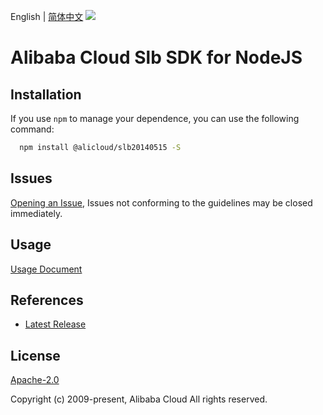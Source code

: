 English | [简体中文](README-CN.md)
![](https://aliyunsdk-pages.alicdn.com/icons/AlibabaCloud.svg)

# Alibaba Cloud Slb SDK for NodeJS

## Installation
If you use `npm` to manage your dependence, you can use the following command:

```sh
  npm install @alicloud/slb20140515 -S
```

## Issues
[Opening an Issue](https://github.com/aliyun/alibabacloud-typescript-sdk/issues/new), Issues not conforming to the guidelines may be closed immediately.

## Usage
[Usage Document](https://github.com/aliyun/alibabacloud-typescript-sdk/blob/master/docs/Usage-EN.md#quick-examples)

## References
* [Latest Release](https://github.com/aliyun/alibabacloud-typescript-sdk/)

## License
[Apache-2.0](http://www.apache.org/licenses/LICENSE-2.0)

Copyright (c) 2009-present, Alibaba Cloud All rights reserved.
